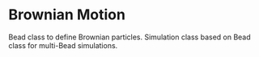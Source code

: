 # Brownian Motion

Bead class to define Brownian particles. Simulation class based on Bead class for multi-Bead simulations.
